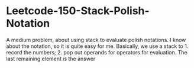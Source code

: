 # Leetcode-150-Stack-Polish-Notation
A medium problem, about using stack to evaluate polish notations. I know about the notation, so it is quite easy for me. Basically, we use a stack to 1. record the numbers; 2. pop out operands for operators for evaluation. The last remaining element is the answer
